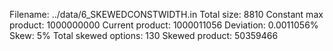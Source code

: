 Filename: ../data/6_SKEWEDCONSTWIDTH.in
Total size: 8810
Constant max product: 1000000000
Current product: 1000011056
Deviation: 0.0011056%
Skew: 5%
Total skewed options: 130
Skewed product: 50359466
